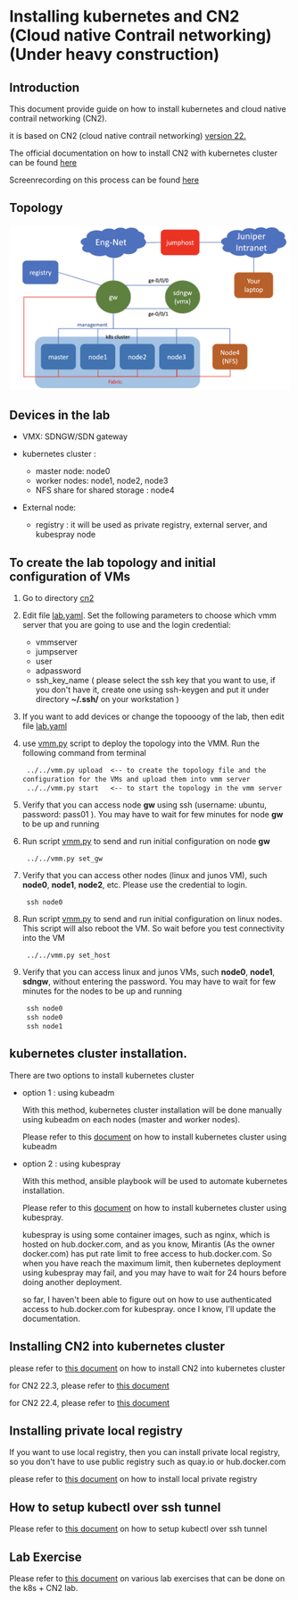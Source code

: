 # Installing kubernetes and CN2 (Cloud native Contrail networking) (Under heavy construction)
## Introduction 

This document provide guide on how to install kubernetes and cloud native contrail networking (CN2).

it is based on CN2 (cloud native contrail networking) [version 22.](https://www.juniper.net/documentation/us/en/software/cn-cloud-native22/release-notes/22.3/cn-cloud-native-release-notes-22.3/topics/concept/cn-cloud-native-22.3-introduction.html)

The official documentation on how to install CN2 with kubernetes cluster can be found [here](https://www.juniper.net/documentation/us/en/software/cn-cloud-native22/cn-cloud-native-k8s-install-and-lcm/index.html)


Screenrecording on this process can be found [here](https://asciinema.org/a/559458)


## Topology
![topology](images/topology.png)

## Devices in the lab
- VMX: SDNGW/SDN gateway 

- kubernetes cluster :
  - master node: node0
  - worker nodes: node1, node2, node3
  - NFS share for shared storage : node4

- External node:
  - registry : it will be used as private registry, external server, and kubespray node

## To create the lab topology and initial configuration of VMs
1. Go to directory [cn2](./)

2. Edit file [lab.yaml](./lab.yaml). Set the following parameters to choose which vmm server that you are going to use and the login credential:
    - vmmserver 
    - jumpserver
    - user 
    - adpassword
    - ssh_key_name ( please select the ssh key that you want to use, if you don't have it, create one using ssh-keygen and put it under directory **~/.ssh/** on your workstation )
3. If you want to add devices or change the topooogy of the lab, then edit file [lab.yaml](lab.yaml)
4. use [vmm.py](../../vmm.py) script to deploy the topology into the VMM. Run the following command from terminal

        ../../vmm.py upload  <-- to create the topology file and the configuration for the VMs and upload them into vmm server
        ../../vmm.py start   <-- to start the topology in the vmm server

5. Verify that you can access node **gw** using ssh (username: ubuntu,  password: pass01 ). You may have to wait for few minutes for node **gw** to be up and running
6. Run script [vmm.py](../../vmm.py) to send and run initial configuration on node **gw**

        ../../vmm.py set_gw

7. Verify that you can access other nodes (linux and junos VM), such **node0**, **node1**, **node2**, etc. Please use the credential to login.

        ssh node0

8. Run script [vmm.py](../../vmm.py) to send and run initial configuration on linux nodes. This script will also reboot the VM. So wait before you test connectivity into the VM

        ../../vmm.py set_host

9. Verify that you can access linux and junos VMs, such **node0**, **node1**, **sdngw**, without entering the password. You may have to wait for few minutes for the nodes to be up and running

        ssh node0
        ssh node0
        ssh node1

## kubernetes cluster installation.

There are two options to install kubernetes cluster
- option 1 : using kubeadm
  
  With this method, kubernetes cluster installation will be done manually using kubeadm on each nodes (master and worker nodes).
  
  Please refer to this [document](install_k8s_using_kubeadm.md) on how to install kubernetes cluster using kubeadm

- option 2 : using kubespray

  With this method, ansible playbook will be used to automate kubernetes installation.

  Please refer to this [document](install_k8s_using_kubespray.md) on how to install kubernetes cluster using kubespray.

  kubespray is using some container images, such as nginx, which is hosted on hub.docker.com, and as you know, Mirantis (As the owner docker.com) has put rate limit to free access to hub.docker.com. So when you have reach the maximum limit, then kubernetes deployment using kubespray may fail, and you may have to wait for 24 hours before doing another deployment.

  so far, I haven't been able to figure out on how to use authenticated access to hub.docker.com for kubespray. once I know, I'll update the documentation.

## Installing CN2 into kubernetes cluster
please refer to [this document](cn2_installation.md) on how to install CN2 into kubernetes cluster

for CN2 22.3, please refer to [this document](cn2_installation_v22.3.md)

for CN2 22.4, please refer to [this document](cn2_installation_v24.4.md)

## Installing private local registry

If you want to use local registry, then you can install private local registry, so you don't have to use public registry such as quay.io or hub.docker.com

please refer to [this document](private_registry_installation.md) on how to install local private registry

## How to setup kubectl over ssh tunnel

Please refer to [this document](kubectl_over_ssh.md) on how to setup kubectl over ssh tunnel

## Lab Exercise

Please refer to [this document](lab_exercise/README.md) on various lab exercises that can be done on the k8s + CN2 lab.


